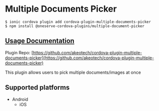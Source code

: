 # Multiple Documents Picker

```
$ ionic cordova plugin add cordova-plugin-multiple-documents-picker
$ npm install @oneserve-cordova-plugins/multiple-document-picker
```

## [Usage Documentation](https://oneserve.gitbook.io/oneserve-cordova-plugins/plugins/multiple-document-picker/)

Plugin Repo: [https://github.com/akeotech/cordova-plugin-multiple-documents-picker](https://github.com/akeotech/cordova-plugin-multiple-documents-picker)

This plugin allows users to pick multiple documents/images at once

## Supported platforms

- Android
  - iOS
  


